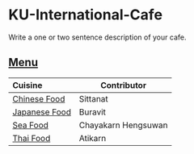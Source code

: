 # KU-International-Cafe

Write a one or two sentence description of your cafe.

## [Menu](menu.md)

| Cuisine                          | Contributor         |
|:---------------------------------|---------------------|
| [Chinese Food](menu.md#Chinese-Food)      | Sittanat      |
| [Japanese Food](menu.md#junk-food) | Buravit     |
| [Sea Food](menu.md#seafood-menu) | Chayakarn Hengsuwan |
| [Thai Food](menu.md#thai-food) | Atikarn     |



